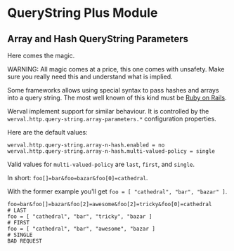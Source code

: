 # QueryString Plus Module

## Array and Hash QueryString Parameters

Here comes the magic.

WARNING: All magic comes at a price, this one comes with unsafety. Make sure you really need this and understand what is
implied.

Some frameworks allows using special syntax to pass hashes and arrays into a query string.
The most well known of this kind must be
[Ruby on Rails](http://guides.rubyonrails.org/action_controller_overview.html#hash-and-array-parameters).

Werval implement support for similar behaviour. It is controlled by the `werval.http.query-string.array-parameters.*`
configuration properties.

Here are the default values:

    werval.http.query-string.array-n-hash.enabled = no
    werval.http.query-string.array-n-hash.multi-valued-policy = single

Valid values for `multi-valued-policy` are `last`, `first`, and `single`.

In short: `foo[]=bar&foo=bazar&foo[0]=cathedral`.

With the former example you'll get `foo = [ "cathedral", "bar", "bazar" ]`.

    foo=bar&foo[]=bazar&foo[2]=awesome&foo[2]=tricky&foo[0]=cathedral
    # LAST
    foo = [ "cathedral", "bar", "tricky", "bazar ]
    # FIRST
    foo = [ "cathedral", "bar", "awesome", "bazar ]
    # SINGLE
    BAD REQUEST

